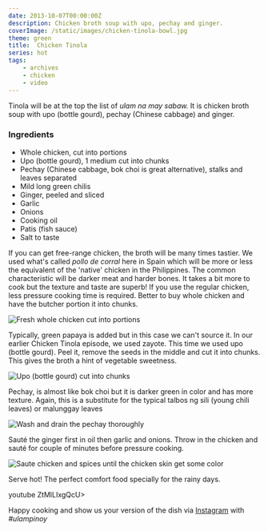 ```yaml
---
date: 2013-10-07T00:00:00Z
description: Chicken broth soup with upo, pechay and ginger.
coverImage: /static/images/chicken-tinola-bowl.jpg
theme: green
title:  Chicken Tinola
series: hot
tags: 
    - archives 
    - chicken 
    - video
---
```


Tinola will be at the top the list of *ulam na may sabaw.* It is chicken broth soup with upo (bottle gourd), pechay (Chinese cabbage) and ginger.

### Ingredients

* Whole chicken, cut into portions
* Upo (bottle gourd), 1 medium cut into chunks
* Pechay (Chinese cabbage, bok choi is great alternative), stalks and leaves separated
* Mild long green chilis
* Ginger, peeled and sliced
* Garlic
* Onions
* Cooking oil
* Patis (fish sauce)
* Salt to taste

If you can get free-range chicken, the broth will be many times tastier. We used what's called _pollo de corral_ here in Spain which will be more or less the equivalent of the 'native' chicken in the Philippines. The common characteristic will be darker meat and harder bones. It takes a bit more to cook but the texture and taste are superb! If you use the regular chicken, less pressure cooking time is required. Better to buy whole chicken and have the butcher portion it into chunks.

<img src="/static/images/fresh-chicken-cuts.jpg" title="Fresh whole chicken cut into portions">

Typically, green papaya is added but in this case we can't source it. In our earlier Chicken Tinola episode, we used zayote. This time we used upo (bottle gourd). Peel it, remove the seeds in the middle and cut it into chunks. This gives the broth a hint of vegetable sweetness.

<img src="/static/images/bottle-gourd-strainer.jpg" title="Upo (bottle gourd) cut into chunks">

Pechay, is almost like bok choi but it is darker green in color and has more texture. Again, this is a substitute for the typical talbos ng sili (young chili leaves) or malunggay leaves

<img src="/static/images/pechay-in-strainer.jpg" title="Wash and drain the pechay thoroughly">

<img src="/static/images/garlic-peel.jpg" title="">

Sauté the ginger first in oil then garlic and onions. Throw in the chicken and sauté for couple of minutes before pressure cooking.

<img src="/static/images/sauteeing-chicken-cuts.jpg" title="Saute chicken and spices until the chicken skin get some color">

Serve hot! The perfect comfort food specially for the rainy days.

youtube ZtMlLIxgQcU>

Happy cooking and show us your version of the dish via [Instagram](https://instagram.com/ulampinoy/) with *#ulampinoy*

